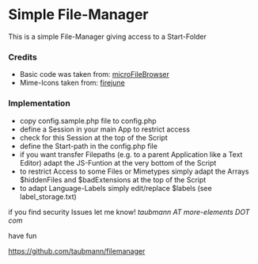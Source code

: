 # Simple File-Manager

This is a simple File-Manager giving access to a Start-Folder

### Credits
* Basic code was taken from: [microFileBrowser](http://www.phptoys.com/download/micro-file-browser-script.html)
* Mime-Icons taken from: [firejune](//github.com/firejune/mime)

### Implementation

* copy config.sample.php file to config.php
* define a Session in your main App to restrict access
* check for this Session at the top of the Script
* define the Start-path in the config.php file
* if you want transfer Filepaths (e.g. to a parent Application like a Text Editor) adapt the JS-Funtion at the very bottom of the Script
* to restrict Access to some Files or Mimetypes simply adapt the Arrays $hiddenFiles and $badExtensions at the top of the Script
* to adapt Language-Labels simply edit/replace $labels (see label_storage.txt)

if you find security Issues let me know! *taubmann AT more-elements DOT com*

have fun

https://github.com/taubmann/filemanager
